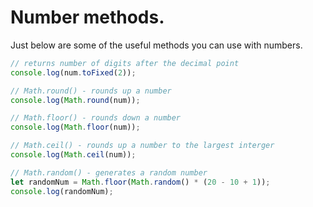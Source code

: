 # Number methods.

Just below are some of the useful methods you can use with numbers.

```javascript
// returns number of digits after the decimal point
console.log(num.toFixed(2));

// Math.round() - rounds up a number
console.log(Math.round(num));

// Math.floor() - rounds down a number
console.log(Math.floor(num));

// Math.ceil() - rounds up a number to the largest interger
console.log(Math.ceil(num));

// Math.random() - generates a random number
let randomNum = Math.floor(Math.random() * (20 - 10 + 1));
console.log(randomNum);
```
